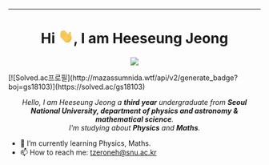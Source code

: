 <hr>
<h1 align="center">Hi <img src="https://raw.githubusercontent.com/ABSphreak/ABSphreak/master/gifs/Hi.gif" width="30px">, I am Heeseung Jeong </h1>

<p align = "center">
  <img src="http://mazassumnida.wtf/api/v2/generate_badge?boj=gs18103" align = "center">
</p>
[![Solved.ac프로필](http://mazassumnida.wtf/api/v2/generate_badge?boj=gs18103)](https://solved.ac/gs18103)

<p align="center">
  <em>
    Hello, I am Heeseung Jeong a <b>third year</b> undergraduate from <b>Seoul National University, department of physics and astronomy & mathematical science</b>.  <br>
    I'm studying about <b>Physics</b> and <b>Maths</b>.
  </em> 
  <br>
</p>

- 🌱 I’m currently learning Physics, Maths.
- 📫 How to reach me: tzeroneh@snu.ac.kr
<!--
**gs18103/gs18103** is a ✨ _special_ ✨ repository because its `README.md` (this file) appears on your GitHub profile.

Here are some ideas to get you started:

- 🔭 I’m currently working on ...
- 👯 I’m looking to collaborate on ...
- 🤔 I’m looking for help with ...
- 💬 Ask me about ...
- 📫 How to reach me: ...
- 😄 Pronouns: ...
- ⚡ Fun fact: ...
-->
